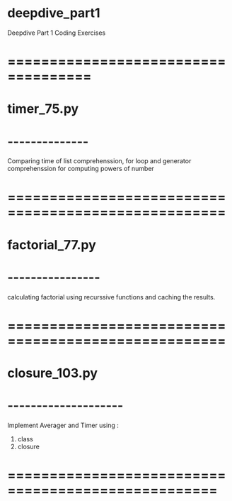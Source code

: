# deepdive_part1
Deepdive Part 1 Coding Exercises
# ====================================
# timer_75.py
# --------------
Comparing time of list comprehenssion, for loop and generator comprehenssion for computing powers of number
# ====================================================
# factorial_77.py
# ----------------
calculating factorial using recurssive functions and caching the results.
# ====================================================
# closure_103.py
# --------------------
Implement Averager and Timer using : 
  1. class
  2. closure
# ===================================================
